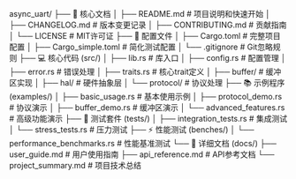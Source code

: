 async_uart/
├── 📄 核心文档
│   ├── README.md              # 项目说明和快速开始
│   ├── CHANGELOG.md           # 版本变更记录
│   ├── CONTRIBUTING.md        # 贡献指南
│   └── LICENSE               # MIT许可证
├── 🔧 配置文件
│   ├── Cargo.toml            # 完整项目配置
│   ├── Cargo_simple.toml     # 简化测试配置
│   └── .gitignore           # Git忽略规则
├── 💻 核心代码 (src/)
│   ├── lib.rs               # 库入口
│   ├── config.rs            # 配置管理
│   ├── error.rs             # 错误处理
│   ├── traits.rs            # 核心trait定义
│   ├── buffer/              # 缓冲区实现
│   ├── hal/                 # 硬件抽象层
│   └── protocol/            # 协议处理
├── 📚 示例程序 (examples/)
│   ├── basic_usage.rs       # 基本使用示例
│   ├── protocol_demo.rs     # 协议演示
│   ├── buffer_demo.rs       # 缓冲区演示
│   └── advanced_features.rs # 高级功能演示
├── 🧪 测试套件 (tests/)
│   ├── integration_tests.rs # 集成测试
│   └── stress_tests.rs      # 压力测试
├── ⚡ 性能测试 (benches/)
│   └── performance_benchmarks.rs # 性能基准测试
└── 📖 详细文档 (docs/)
    ├── user_guide.md        # 用户使用指南
    ├── api_reference.md     # API参考文档
    └── project_summary.md   # 项目技术总结